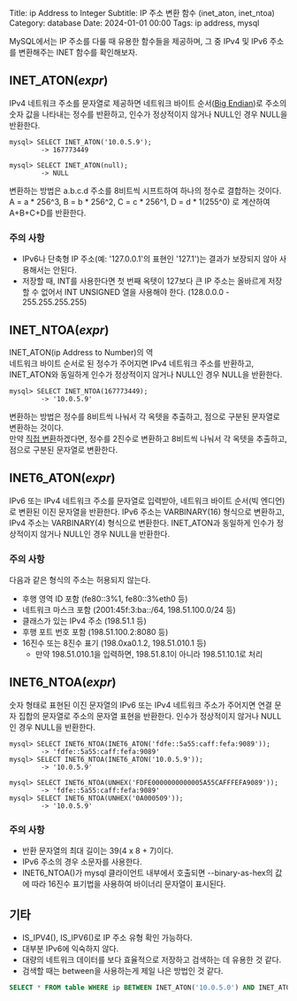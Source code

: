 Title: ip Address to Integer
Subtitle: IP 주소 변환 함수 (inet_aton, inet_ntoa)
Category: database
Date: 2024-01-01 00:00
Tags: ip address, mysql

MySQL에서는 IP 주소를 다룰 때 유용한 함수들을 제공하며, 그 중 IPv4 및 IPv6 주소를 변환해주는 INET 함수를 확인해보자.

## INET_ATON(_expr_)

IPv4 네트워크 주소를 문자열로 제공하면 네트워크 바이트 순서([Big Endian](https://www.tcpschool.com/c/c_refer_endian))로 주소의 숫자 값을 나타내는 정수를 반환하고,
인수가 정상적이지 않거나 NULL인 경우 NULL을 반환한다.

```shell
mysql> SELECT INET_ATON('10.0.5.9');  
        -> 167773449
        
mysql> SELECT INET_ATON(null);
        -> NULL
```

변환하는 방법은 a.b.c.d 주소를 8비트씩 시프트하여 하나의 정수로 결합하는 것이다.  
A = a * 256^3, B = b * 256^2, C = c * 256^1, D = d * 1(255^0) 로 계산하여 A+B+C+D를 반환한다.

### 주의 사항

- IPv6나 단축형 IP 주소(예: '127.0.0.1'의 표현인 '127.1')는 결과가 보장되지 않아 사용해서는 안된다.
- 저장할 때, INT를 사용한다면 첫 번째 옥텟이 127보다 큰 IP 주소는 올바르게 저장할 수 없어서 INT UNSIGNED 열을 사용해야 한다. (128.0.0.0 - 255.255.255.255)

## INET_NTOA(_expr_)

INET_ATON(ip Address to Number)의 역  
네트워크 바이트 순서로 된 정수가 주어지면 IPv4 네트워크 주소를 반환하고, INET_ATON와 동일하게 인수가 정상적이지 않거나 NULL인 경우 NULL을 반환한다.

```shell
mysql> SELECT INET_NTOA(167773449);
        -> '10.0.5.9'
```

변환하는 방법은 정수를 8비트씩 나눠서 각 옥텟을 추출하고, 점으로 구분된 문자열로 변환하는 것이다.  
만약 [직접 변환](https://www.digikey.kr/ko/resources/conversion-calculators/conversion-calculator-number-conversion)하겠다면,
정수를 2진수로 변환하고 8비트씩 나눠서 각 옥텟을 추출하고, 점으로 구분된 문자열로 변환한다.

## INET6_ATON(_expr_)

IPv6 또는 IPv4 네트워크 주소를 문자열로 입력받아, 네트워크 바이트 순서(빅 엔디언)로 변환된 이진 문자열을 반환한다.
IPv6 주소는 VARBINARY(16) 형식으로 변환하고, IPv4 주소는 VARBINARY(4) 형식으로 변환한다.
INET_ATON과 동일하게 인수가 정상적이지 않거나 NULL인 경우 NULL을 반환한다.

### 주의 사항

다음과 같은 형식의 주소는 허용되지 않는다.

- 후행 영역 ID 포함 (fe80::3%1, fe80::3%eth0 등)
- 네트워크 마스크 포함 (2001:45f:3:ba::/64, 198.51.100.0/24 등)
- 클래스가 있는 IPv4 주소 (198.51.1 등)
- 후행 포트 번호 포함 (198.51.100.2:8080 등)
- 16진수 또는 8진수 표기 (198.0xa0.1.2, 198.51.010.1 등)
    - 만약 198.51.010.1을 입력하면, 198.51.8.1이 아니라 198.51.10.1로 처리

## INET6_NTOA(_expr_)

숫자 형태로 표현된 이진 문자열의 IPv6 또는 IPv4 네트워크 주소가 주어지면 연결 문자 집합의 문자열로 주소의 문자열 표현을 반환한다.
인수가 정상적이지 않거나 NULL인 경우 NULL을 반환한다.

```shell
mysql> SELECT INET6_NTOA(INET6_ATON('fdfe::5a55:caff:fefa:9089'));
        -> 'fdfe::5a55:caff:fefa:9089'
mysql> SELECT INET6_NTOA(INET6_ATON('10.0.5.9'));
        -> '10.0.5.9'

mysql> SELECT INET6_NTOA(UNHEX('FDFE0000000000005A55CAFFFEFA9089'));
        -> 'fdfe::5a55:caff:fefa:9089'
mysql> SELECT INET6_NTOA(UNHEX('0A000509'));
        -> '10.0.5.9'
```

### 주의 사항

- 반환 문자열의 최대 길이는 39(4 x 8 + 7)이다.
- IPv6 주소의 경우 소문자를 사용한다.
- INET6_NTOA()가 mysql 클라이언트 내부에서 호출되면 --binary-as-hex의 값에 따라 16진수 표기법을 사용하여 바이너리 문자열이 표시된다.

## 기타

- IS_IPV4(), IS_IPV6()로 IP 주소 유형 확인 가능하다.
- 대부분 IPv6에 익숙하지 않다.
- 대량의 네트워크 데이터를 보다 효율적으로 저장하고 검색하는 데 유용한 것 같다.
- 검색할 때는 between을 사용하는게 제일 나은 방법인 것 같다.

```sql
SELECT * FROM table WHERE ip BETWEEN INET_ATON('10.0.5.0') AND INET_ATON('10.0.5.255');
```
